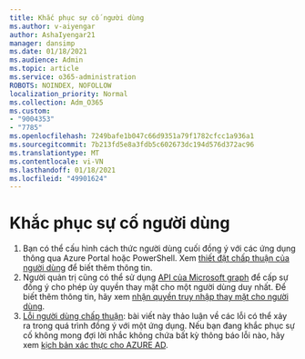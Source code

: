 ```yaml
---
title: Khắc phục sự cố người dùng
ms.author: v-aiyengar
author: AshaIyengar21
manager: dansimp
ms.date: 01/18/2021
ms.audience: Admin
ms.topic: article
ms.service: o365-administration
ROBOTS: NOINDEX, NOFOLLOW
localization_priority: Normal
ms.collection: Adm_O365
ms.custom:
- "9004353"
- "7785"
ms.openlocfilehash: 7249bafe1b047c66d9351a79f1782cfcc1a936a1
ms.sourcegitcommit: 7b213fd5e8a3fdb5c602673dc194d576d372ac96
ms.translationtype: MT
ms.contentlocale: vi-VN
ms.lasthandoff: 01/18/2021
ms.locfileid: "49901624"
---
```

# <a name="troubleshoot-user-consent"></a>Khắc phục sự cố người dùng

1. Bạn có thể cấu hình cách thức người dùng cuối đồng ý với các ứng dụng thông qua Azure Portal hoặc PowerShell. Xem [thiết đặt chấp thuận của người dùng](https://docs.microsoft.com/azure/active-directory/manage-apps/configure-user-consent?tabs=azure-portal#user-consent-settings) để biết thêm thông tin.
1. Người quản trị cũng có thể sử dụng [API của Microsoft graph](https://docs.microsoft.com/azure/active-directory/manage-apps/configure-user-consent?tabs=azure-portal#user-consent-settings) để cấp sự đồng ý cho phép ủy quyền thay mặt cho một người dùng duy nhất. Để biết thêm thông tin, hãy xem [nhận quyền truy nhập thay mặt cho người dùng](https://docs.microsoft.com/graph/auth-v2-user).
1. [Lỗi người dùng chấp thuận](https://docs.microsoft.com/azure/active-directory/manage-apps/application-sign-in-unexpected-user-consent-error): bài viết này thảo luận về các lỗi có thể xảy ra trong quá trình đồng ý với một ứng dụng. Nếu bạn đang khắc phục sự cố không mong đợi lời nhắc không chứa bất kỳ thông báo lỗi nào, hãy xem [kịch bản xác thực cho AZURE AD](https://docs.microsoft.com/azure/active-directory/manage-apps/application-sign-in-unexpected-user-consent-error).